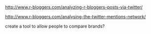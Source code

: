 http://www.r-bloggers.com/analyzing-r-bloggers-posts-via-twitter/

http://www.r-bloggers.com/analysing-the-twitter-mentions-network/

create a tool to allow people to compare brands?